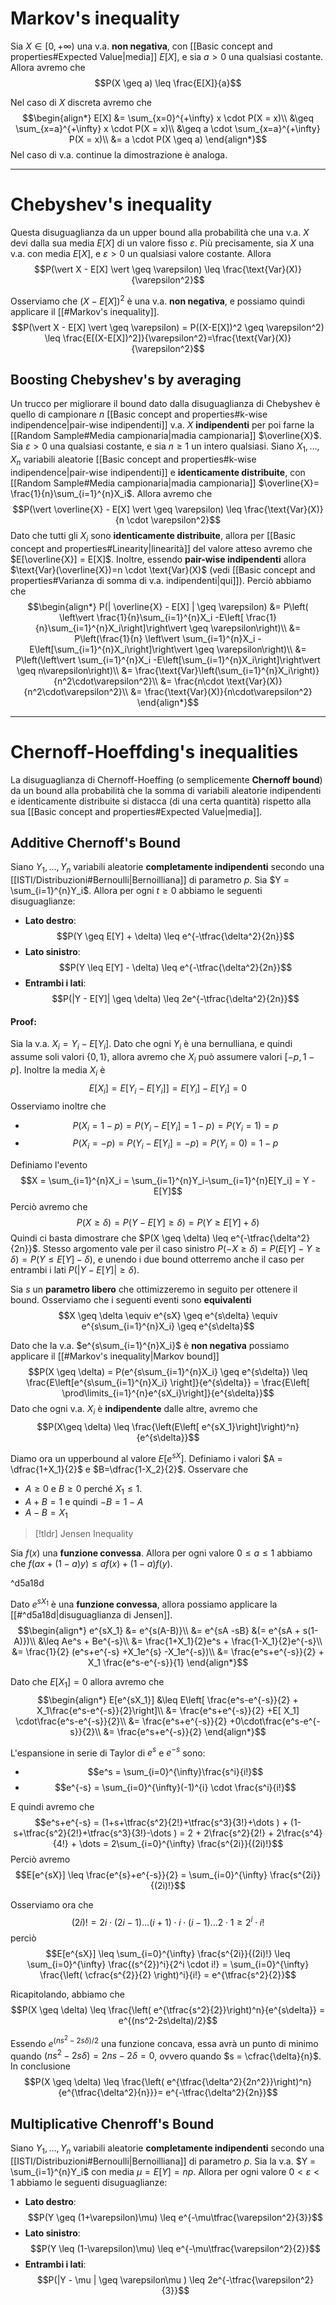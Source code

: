 # Markov's inequality
Sia $X \in [ 0, + \infty)$ una v.a. **non negativa**, con [[Basic concept and properties#Expected Value|media]] $E[X]$, e sia $a > 0$ una qualsiasi costante.
Allora avremo che
$$P(X \geq a) \leq \frac{E[X]}{a}$$

Nel caso di $X$ discreta avremo che
$$\begin{align*}
E[X]
&= \sum_{x=0}^{+\infty} x \cdot P(X = x)\\
&\geq \sum_{x=a}^{+\infty} x \cdot P(X = x)\\
&\geq a \cdot \sum_{x=a}^{+\infty} P(X = x)\\
&= a \cdot P(X \geq a)
\end{align*}$$
Nel caso di v.a. continue la dimostrazione è analoga.


------
# Chebyshev's inequality
Questa disuguaglianza da un upper bound alla probabilità che una v.a. $X$ devi dalla sua media $E[X]$ di un valore fisso $\varepsilon$.
Più precisamente, sia $X$ una v.a. con media $E[X]$, e $\varepsilon>0$ un qualsiasi valore costante.
Allora
$$P(\vert X - E[X] \vert \geq \varepsilon) \leq \frac{\text{Var}(X)}{\varepsilon^2}$$

Osserviamo che $(X-E[X])^2$ è una v.a. **non negativa**, e possiamo quindi applicare il [[#Markov's inequality]].
$$P(\vert X - E[X] \vert \geq \varepsilon) = P((X-E[X])^2 \geq \varepsilon^2) \leq \frac{E[(X-E[X])^2]}{\varepsilon^2}=\frac{\text{Var}(X)}{\varepsilon^2}$$


## Boosting Chebyshev's by averaging
Un trucco per migliorare il bound dato dalla disuguaglianza di Chebyshev è quello di campionare $n$ [[Basic concept and properties#k-wise indipendence|pair-wise indipendenti]] v.a. $X$ **indipendenti** per poi farne la [[Random Sample#Media campionaria|madia campionaria]] $\overline{X}$.
Sia $\varepsilon > 0$ una qualsiasi costante, e sia $n \geq 1$ un intero qualsiasi.
Siano $X_1, \dots, X_n$ variabili aleatorie [[Basic concept and properties#k-wise indipendence|pair-wise indipendenti]] e **identicamente distribuite**, con [[Random Sample#Media campionaria|madia campionaria]] $\overline{X}= \frac{1}{n}\sum_{i=1}^{n}X_i$.
Allora avremo che
$$P(\vert \overline{X} - E[X] \vert \geq \varepsilon) \leq \frac{\text{Var}(X)}{n \cdot \varepsilon^2}$$
Dato che tutti gli $X_i$ sono **identicamente distribuite**, allora per [[Basic concept and properties#Linearity|linearità]] del valore atteso avremo che $E[\overline{X}] = E[X]$.
Inoltre, essendo **pair-wise indipendenti** allora $\text{Var}(\overline{X})=n \cdot \text{Var}(X)$ (vedi [[Basic concept and properties#Varianza di somma di v.a. indipendenti|qui]]).
Perciò abbiamo che
$$\begin{align*}
P(| \overline{X} - E[X] | \geq \varepsilon)
&= P\left( \left\vert \frac{1}{n}\sum_{i=1}^{n}X_i -E\left[ \frac{1}{n}\sum_{i=1}^{n}X_i\right]\right\vert \geq \varepsilon\right)\\
&= P\left(\frac{1}{n} \left\vert \sum_{i=1}^{n}X_i -E\left[\sum_{i=1}^{n}X_i\right]\right\vert \geq \varepsilon\right)\\
&= P\left(\left\vert \sum_{i=1}^{n}X_i -E\left[\sum_{i=1}^{n}X_i\right]\right\vert \geq n\varepsilon\right)\\
&= \frac{\text{Var}\left(\sum_{i=1}^{n}X_i\right)}{n^2\cdot\varepsilon^2}\\
&= \frac{n\cdot \text{Var}(X)}{n^2\cdot\varepsilon^2}\\
&= \frac{\text{Var}(X)}{n\cdot\varepsilon^2}
\end{align*}$$



------


# Chernoff-Hoeffding's inequalities
La disuguaglianza di Chernoff-Hoeffing (o semplicemente **Chernoff bound**) da un bound alla probabilità che la somma di variabili aleatorie indipendenti e identicamente distribuite si distacca (di una certa quantità) rispetto alla sua [[Basic concept and properties#Expected Value|media]].

## Additive Chernoff's Bound
Siano $Y_1, \dots, Y_n$ variabili aleatorie **completamente indipendenti** secondo una [[ISTI/Distribuzioni#Bernoulli|Bernoilliana]] di parametro $p$.
Sia $Y = \sum_{i=1}^{n}Y_i$.
Allora per ogni $t \geq 0$ abbiamo le seguenti disuguaglianze:
- **Lato destro**: $$P(Y \geq E[Y] + \delta) \leq e^{-\tfrac{\delta^2}{2n}}$$
- **Lato sinistro**: $$P(Y \leq E[Y] - \delta) \leq e^{-\tfrac{\delta^2}{2n}}$$
- **Entrambi i lati**: $$P(|Y - E[Y]| \geq \delta) \leq 2e^{-\tfrac{\delta^2}{2n}}$$

#### Proof:
Sia la v.a. $X_i = Y_i - E[Y_i]$.
Dato che ogni $Y_i$ è una bernulliana, e quindi assume soli valori $\{0,1\}$, allora avremo che $X_i$ può assumere valori $[-p,1-p]$.
Inoltre la media $X_i$ è $$E[X_i] = E[Y_i - E[Y_i]] = E[Y_i] - E[Y_i] = 0$$
Osserviamo inoltre che
- $$P(X_i = 1-p) = P(Y_i - E[Y_i] = 1-p) = P(Y_i = 1) = p$$
-  $$P(X_i = -p) = P(Y_i - E[Y_i] = -p) = P(Y_i = 0) = 1-p$$


Definiamo l'evento $$X = \sum_{i=1}^{n}X_i = \sum_{i=1}^{n}Y_i-\sum_{i=1}^{n}E[Y_i] = Y - E[Y]$$
Perciò avremo che $$P(X \geq \delta) = P(Y-E[Y] \geq \delta) = P(Y \geq E[Y] +\delta)$$
Quindi ci basta dimostrare che $P(X \geq \delta) \leq e^{-\tfrac{\delta^2}{2n}}$.
Stesso argomento vale per il caso sinistro $P(-X \geq \delta) = P(E[Y] -Y \geq \delta) = P(Y \leq E[Y]-\delta)$, e unendo i due bound otterremo anche il caso per entrambi i lati $P(|Y -E[Y]| \geq \delta)$.

Sia $s$ un **parametro libero** che ottimizzeremo in seguito per ottenere il bound.
Osserviamo che i seguenti eventi sono **equivalenti**
$$X \geq \delta \equiv e^{sX} \geq e^{s\delta} \equiv e^{s\sum_{i=1}^{n}X_i} \geq e^{s\delta}$$

Dato che la v.a. $e^{s\sum_{i=1}^{n}X_i}$ è **non negativa** possiamo applicare il [[#Markov's inequality|Markov bound]]
$$P(X \geq \delta) = P(e^{s\sum_{i=1}^{n}X_i} \geq e^{s\delta}) \leq \frac{E\left[e^{s\sum_{i=1}^{n}X_i} \right]}{e^{s\delta}} = \frac{E\left[ \prod\limits_{i=1}^{n}e^{sX_i}\right]}{e^{s\delta}}$$
Dato che ogni v.a. $X_i$ è **indipendente** dalle altre, avremo che
$$P(X\geq \delta) \leq \frac{\left(E\left[ e^{sX_1}\right]\right)^n}{e^{s\delta}}$$

Diamo ora un upperbound al valore $E[e^{sX}]$.
Definiamo i valori $A = \dfrac{1+X_1}{2}$ e  $B=\dfrac{1-X_2}{2}$.
Osservare che
- $A \geq 0$ e $B\geq 0$ perché $X_1 \leq 1$.
- $A+B =1$ e quindi $-B = 1-A$
- $A-B = X_1$

> [!tldr] Jensen Inequality
> 
Sia $f(x)$ una **funzione convessa**. Allora per ogni valore $0 \leq a \leq 1$ abbiamo che $f(ax +(1-a)y) \leq af(x) + (1-a)f(y)$.

^d5a18d

Dato $e^{sX_1}$ è una **funzione convessa**, allora possiamo applicare la [[#^d5a18d|disuguaglianza di Jensen]].
$$\begin{align*}
e^{sX_1}
&= e^{s(A-B)}\\
&= e^{sA -sB}  &(= e^{sA + s(1-A)})\\
&\leq Ae^s + Be^{-s}\\
&= \frac{1+X_1}{2}e^s + \frac{1-X_1}{2}e^{-s}\\
&= \frac{1}{2} (e^s+e^{-s} +X_1e^{s} -X_1e^{-s})\\
&= \frac{e^s+e^{-s}}{2} + X_1 \frac{e^s-e^{-s}}{1}
\end{align*}$$

Dato che $E[X_1] = 0$ allora avremo che
$$\begin{align*}
E[e^{sX_1}]
&\leq E\left[ \frac{e^s-e^{-s}}{2} + X_1\frac{e^s-e^{-s}}{2}\right]\\
&= \frac{e^s+e^{-s}}{2} +E[ X_1] \cdot\frac{e^s-e^{-s}}{2}\\
&= \frac{e^s+e^{-s}}{2} +0\cdot\frac{e^s-e^{-s}}{2}\\
&= \frac{e^s+e^{-s}}{2}
\end{align*}$$

L'espansione in serie di Taylor di $e^s$ e $e^{-s}$ sono:
- $$e^s = \sum_{i=0}^{\infty}\frac{s^i}{i!}$$
- $$e^{-s} = \sum_{i=0}^{\infty}(-1)^{i} \cdot \frac{s^i}{i!}$$

E quindi avremo che $$e^s+e^{-s} = (1+s+\tfrac{s^2}{2!}+\tfrac{s^3}{3!}+\dots ) + (1-s+\tfrac{s^2}{2!}+\tfrac{s^3}{3!}-\dots ) = 2 + 2\frac{s^2}{2!} + 2\frac{s^4}{4!} + \dots = 2\sum_{i=0}^{\infty} \frac{s^{2i}}{(2i)!}$$
Perciò avremo $$E[e^{sX}] \leq \frac{e^{s}+e^{-s}}{2} = \sum_{i=0}^{\infty} \frac{s^{2i}}{(2i)!}$$

Osserviamo ora che $$(2i)! = 2i \cdot (2i-1) \dots (i+1) \cdot i \cdot (i-1) \dots 2 \cdot 1 \geq 2^i \cdot i!$$
perciò
$$E[e^{sX}] \leq \sum_{i=0}^{\infty} \frac{s^{2i}}{(2i)!} \leq \sum_{i=0}^{\infty} \frac{(s^{2})^i}{2^i \cdot i!} = \sum_{i=0}^{\infty} \frac{\left( \cfrac{s^{2}}{2} \right)^i}{i!} = e^{\tfrac{s^2}{2}}$$

Ricapitolando, abbiamo che $$P(X \geq \delta) \leq \frac{\left( e^{\tfrac{s^2}{2}}\right)^n}{e^{s\delta}} = e^{(ns^2-2s\delta)/2}$$

Essendo $e^{(ns^2-2s\delta)/2}$ una funzione concava, essa avrà un punto di minimo quando $(ns^2 - 2s\delta) = 2ns -2\delta=0$, ovvero quando $s = \cfrac{\delta}{n}$.
In conclusione 
$$P(X \geq \delta) \leq \frac{\left( e^{\tfrac{\delta^2}{2n^2}}\right)^n}{e^{\tfrac{\delta^2}{n}}}= e^{-\tfrac{\delta^2}{2n}}$$


## Multiplicative Chenroff's Bound
Siano $Y_1, \dots, Y_n$ variabili aleatorie **completamente indipendenti** secondo una [[ISTI/Distribuzioni#Bernoulli|Bernoilliana]] di parametro $p$.
Sia la v.a. $Y = \sum_{i=1}^{n}Y_i$ con media $\mu = E[Y] = np$.
Allora per ogni valore $0 < \varepsilon < 1$ abbiamo le seguenti disuguaglianze:
- **Lato destro**: $$P(Y \geq (1+\varepsilon)\mu) \leq e^{-\mu\tfrac{\varepsilon^2}{3}}$$
- **Lato sinistro**: $$P(Y \leq (1-\varepsilon)\mu) \leq e^{-\mu\tfrac{\varepsilon^2}{2}}$$
- **Entrambi i lati**: $$P(|Y - \mu | \geq \varepsilon\mu ) \leq 2e^{-\tfrac{\varepsilon^2}{3}}$$

